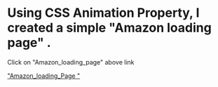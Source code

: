 # Using CSS Animation Property, I created a simple "Amazon loading page" .
<p> Click on "Amazon_loading_page" above link </p>
<a href="https://voluble-gecko-c193bd.netlify.app/"> "Amazon_loading_Page "</a>
